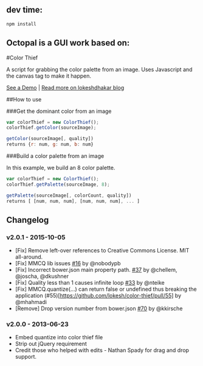 

dev time:
---
```bash
npm install
```

Octopal is a GUI work based on:
---

#Color Thief

A script for grabbing the color palette from an image. Uses Javascript and the canvas tag to make it happen.

[See a Demo](http://lokeshdhakar.com/projects/color-thief) | [Read more on lokeshdhakar blog](http://lokeshdhakar.com/color-thief)


##How to use

###Get the dominant color from an image
```js
var colorThief = new ColorThief();
colorThief.getColor(sourceImage);
```

```js
getColor(sourceImage[, quality])
returns {r: num, g: num, b: num}
```

###Build a color palette from an image

In this example, we build an 8 color palette.

```js
var colorThief = new ColorThief();
colorThief.getPalette(sourceImage, 8);
```

```js
getPalette(sourceImage[, colorCount, quality])
returns [ [num, num, num], [num, num, num], ... ]
```


## Changelog

### v2.0.1 - 2015-10-05

- [Fix] Remove left-over references to Creative Commons License. MIT all-around.
- [Fix] MMCQ lib issues [#16](https://github.com/lokesh/color-thief/pull/16) by @nobodypb
- [Fix] Incorrect bower.json main property path. [#37](https://github.com/lokesh/color-thief/pull/37) by @chellem, @joscha, @dkushner
- [Fix] Quality less than 1 causes infinite loop [#33](https://github.com/lokesh/color-thief/pull/33) by @nteike
- [Fix] MMCQ.quantize(...) can return false or undefined thus breaking the application (#55)[https://github.com/lokesh/color-thief/pull/55] by @mhahmadi
- [Remove] Drop version number from bower.json [#70](https://github.com/lokesh/color-thief/pull/70) by @kkirsche

### v2.0.0 - 2013-06-23

- Embed quantize into color thief file
- Strip out jQuery requirement
- Credit those who helped with edits - Nathan Spady for drag and drop support.
